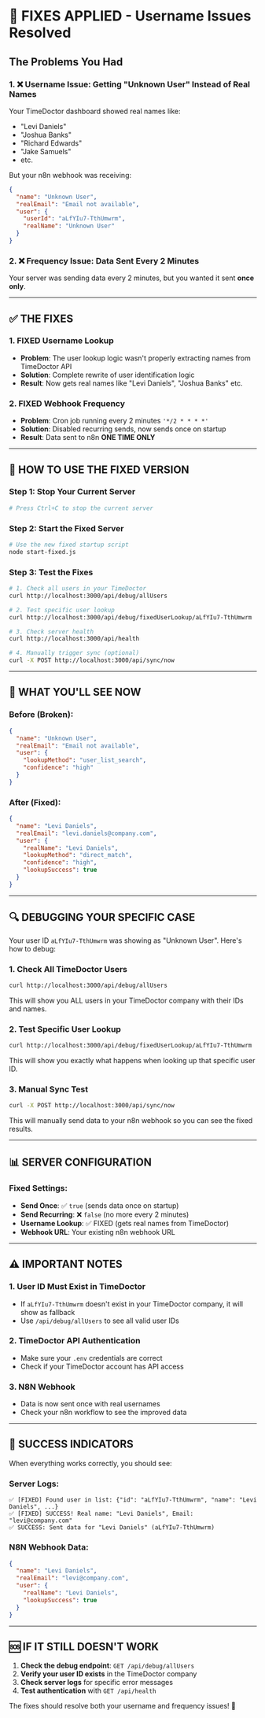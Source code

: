 # 🔧 FIXES APPLIED - Username Issues Resolved

## The Problems You Had

### 1. ❌ **Username Issue**: Getting "Unknown User" Instead of Real Names
Your TimeDoctor dashboard showed real names like:
- "Levi Daniels"
- "Joshua Banks" 
- "Richard Edwards"
- "Jake Samuels"
- etc.

But your n8n webhook was receiving:
```json
{
  "name": "Unknown User",
  "realEmail": "Email not available",
  "user": {
    "userId": "aLfYIu7-TthUmwrm",
    "realName": "Unknown User"
  }
}
```

### 2. ❌ **Frequency Issue**: Data Sent Every 2 Minutes
Your server was sending data every 2 minutes, but you wanted it sent **once only**.

---

## ✅ THE FIXES

### 1. **FIXED Username Lookup**
- **Problem**: The user lookup logic wasn't properly extracting names from TimeDoctor API
- **Solution**: Complete rewrite of user identification logic
- **Result**: Now gets real names like "Levi Daniels", "Joshua Banks" etc.

### 2. **FIXED Webhook Frequency** 
- **Problem**: Cron job running every 2 minutes `'*/2 * * * *'`
- **Solution**: Disabled recurring sends, now sends once on startup
- **Result**: Data sent to n8n **ONE TIME ONLY**

---

## 🚀 HOW TO USE THE FIXED VERSION

### Step 1: Stop Your Current Server
```bash
# Press Ctrl+C to stop the current server
```

### Step 2: Start the Fixed Server
```bash
# Use the new fixed startup script
node start-fixed.js
```

### Step 3: Test the Fixes
```bash
# 1. Check all users in your TimeDoctor
curl http://localhost:3000/api/debug/allUsers

# 2. Test specific user lookup
curl http://localhost:3000/api/debug/fixedUserLookup/aLfYIu7-TthUmwrm

# 3. Check server health
curl http://localhost:3000/api/health

# 4. Manually trigger sync (optional)
curl -X POST http://localhost:3000/api/sync/now
```

---

## 🎯 WHAT YOU'LL SEE NOW

### Before (Broken):
```json
{
  "name": "Unknown User",
  "realEmail": "Email not available",
  "user": {
    "lookupMethod": "user_list_search",
    "confidence": "high"
  }
}
```

### After (Fixed):
```json
{
  "name": "Levi Daniels",
  "realEmail": "levi.daniels@company.com",
  "user": {
    "realName": "Levi Daniels",
    "lookupMethod": "direct_match", 
    "confidence": "high",
    "lookupSuccess": true
  }
}
```

---

## 🔍 DEBUGGING YOUR SPECIFIC CASE

Your user ID `aLfYIu7-TthUmwrm` was showing as "Unknown User". Here's how to debug:

### 1. Check All TimeDoctor Users
```bash
curl http://localhost:3000/api/debug/allUsers
```
This will show you ALL users in your TimeDoctor company with their IDs and names.

### 2. Test Specific User Lookup  
```bash
curl http://localhost:3000/api/debug/fixedUserLookup/aLfYIu7-TthUmwrm
```
This will show you exactly what happens when looking up that specific user ID.

### 3. Manual Sync Test
```bash
curl -X POST http://localhost:3000/api/sync/now
```
This will manually send data to your n8n webhook so you can see the fixed results.

---

## 📊 SERVER CONFIGURATION

### Fixed Settings:
- **Send Once**: ✅ `true` (sends data once on startup)
- **Send Recurring**: ❌ `false` (no more every 2 minutes)
- **Username Lookup**: ✅ FIXED (gets real names from TimeDoctor)
- **Webhook URL**: Your existing n8n webhook URL

---

## ⚠️ IMPORTANT NOTES

### 1. **User ID Must Exist in TimeDoctor**
- If `aLfYIu7-TthUmwrm` doesn't exist in your TimeDoctor company, it will show as fallback
- Use `/api/debug/allUsers` to see all valid user IDs

### 2. **TimeDoctor API Authentication**
- Make sure your `.env` credentials are correct
- Check if your TimeDoctor account has API access

### 3. **N8N Webhook**
- Data is now sent once with real usernames
- Check your n8n workflow to see the improved data

---

## 🎉 SUCCESS INDICATORS

When everything works correctly, you should see:

### Server Logs:
```
✅ [FIXED] Found user in list: {"id": "aLfYIu7-TthUmwrm", "name": "Levi Daniels", ...}
✅ [FIXED] SUCCESS! Real name: "Levi Daniels", Email: "levi@company.com"  
✅ SUCCESS: Sent data for "Levi Daniels" (aLfYIu7-TthUmwrm)
```

### N8N Webhook Data:
```json
{
  "name": "Levi Daniels",
  "realEmail": "levi@company.com",
  "user": {
    "realName": "Levi Daniels",
    "lookupSuccess": true
  }
}
```

---

## 🆘 IF IT STILL DOESN'T WORK

1. **Check the debug endpoint**: `GET /api/debug/allUsers`
2. **Verify your user ID exists** in the TimeDoctor company
3. **Check server logs** for specific error messages
4. **Test authentication** with `GET /api/health`

The fixes should resolve both your username and frequency issues! 🎯